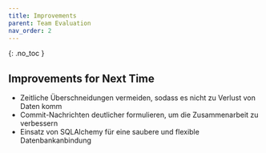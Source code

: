```yaml
---
title: Improvements
parent: Team Evaluation
nav_order: 2
---
```


{: .no_toc }

## Improvements for Next Time

- Zeitliche Überschneidungen vermeiden, sodass es nicht zu Verlust von Daten komm
- Commit-Nachrichten deutlicher formulieren, um die Zusammenarbeit zu verbessern
- Einsatz von SQLAlchemy für eine saubere und flexible Datenbankanbindung


